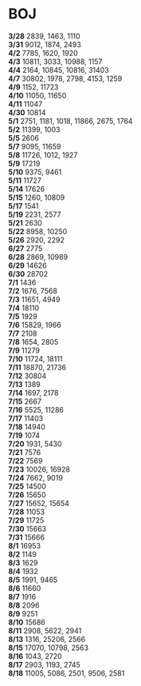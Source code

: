 # BOJ

**3/28** 2839, 1463, 1110  
**3/31** 9012, 1874, 2493  
**4/2** 7785, 1620, 1920  
**4/3** 10811, 3033, 10988, 1157  
**4/4** 2164, 10845, 10816, 31403  
**4/7** 30802, 1978, 2798, 4153, 1259  
**4/9** 1152, 11723  
**4/10** 11050, 11650  
**4/11** 11047  
**4/30** 10814  
**5/1** 2751, 1181, 1018, 11866, 2675, 1764  
**5/2** 11399, 1003  
**5/5** 2606  
**5/7** 9095, 11659  
**5/8** 11726, 1012, 1927  
**5/9** 17219  
**5/10** 9375, 9461  
**5/11** 11727  
**5/14** 17626  
**5/15** 1260, 10809  
**5/17** 1541  
**5/19** 2231, 2577  
**5/21** 2630  
**5/22** 8958, 10250  
**5/26** 2920, 2292  
**6/27** 2775  
**6/28** 2869, 10989  
**6/29** 14626  
**6/30** 28702  
**7/1** 1436  
**7/2** 1676, 7568  
**7/3** 11651, 4949  
**7/4** 18110  
**7/5** 1929  
**7/6** 15829, 1966  
**7/7** 2108  
**7/8** 1654, 2805  
**7/9** 11279  
**7/10** 11724, 18111  
**7/11** 18870, 21736  
**7/12** 30804  
**7/13** 1389  
**7/14** 1697,  2178  
**7/15** 2667  
**7/16** 5525, 11286  
**7/17** 11403  
**7/18** 14940  
**7/19** 1074  
**7/20** 1931, 5430  
**7/21** 7576  
**7/22** 7569  
**7/23** 10026, 16928  
**7/24** 7662, 9019  
**7/25** 14500  
**7/26** 15650  
**7/27** 15652, 15654  
**7/28** 11053  
**7/29** 11725  
**7/30** 15663  
**7/31** 15666  
**8/1** 16953  
**8/2** 1149  
**8/3** 1629  
**8/4** 1932  
**8/5** 1991, 9465  
**8/6** 11660  
**8/7** 1916  
**8/8** 2096  
**8/9** 9251  
**8/10** 15686  
**8/11** 2908, 5622, 2941  
**8/13** 1316, 25206, 2566  
**8/15** 17070, 10798, 2563  
**8/16** 1043, 2720  
**8/17** 2903, 1193, 2745  
**8/18** 11005, 5086, 2501, 9506, 2581  
